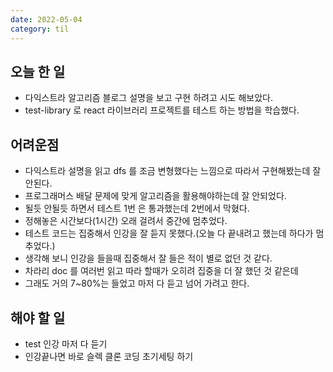 ```yaml
---
date: 2022-05-04
category: til
---
```


## 오늘 한 일

- 다익스트라 알고리즘 블로그 설명을 보고 구현 하려고 시도 해보았다.
- test-library 로 react 라이브러리 프로젝트를 테스트 하는 방법을 학습했다.

## 어려운점

- 다익스트라 설명을 읽고 dfs 를 조금 변형했다는 느낌으로 따라서 구현해봤는데 잘 안된다.
- 프로그래머스 배달 문제에 맞게 알고리즘을 활용해야하는데 잘 안되었다.
- 될듯 안될듯 하면서 테스트 1번 은 통과했는데 2번에서 막혔다.
- 정해놓은 시간보다(1시간) 오래 걸려서 중간에 멈추었다.
- 테스트 코드는 집중해서 인강을 잘 듣지 못했다.(오늘 다 끝내려고 했는데 하다가 멈추었다.)
- 생각해 보니 인강을 들을때 집중해서 잘 들은 적이 별로 없던 것 같다.
- 차라리 doc 를 여러번 읽고 따라 할때가 오히려 집중을 더 잘 했던 것 같은데
- 그래도 거의 7~80%는 들었고 마저 다 듣고 넘어 가려고 한다.

## 해야 할 일

- test 인강 마저 다 듣기
- 인강끝나면 바로 슬렉 클론 코딩 초기세팅 하기
